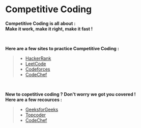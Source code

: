 # Competitive Coding

**Competitive Coding is all about :**<br>
**Make it work, make it right, make it fast !**

<br>

**Here are a few sites to practice Competitive Coding :**
>- [HackerRank](https://www.hackerrank.com/)
>- [LeetCode](https://leetcode.com/)
>- [Codeforces](https://codeforces.com/)
>- [CodeChef](https://www.codechef.com/)

<br>

**New to copetitive coding ? Don't worry we got you covered !**<br>
**Here are a few recources :**
>- [GeeksforGeeks](https://www.geeksforgeeks.org/)
>- [Topcoder](https://www.topcoder.com/thrive/search?tags[]=Competitive%20Programming%20Tutorials)
>- [CodeChef](https://www.codechef.com/wiki/tutorials)
